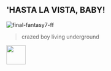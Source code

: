 ## **'HASTA LA VISTA, BABY!**

![final-fantasy7-ff](https://github.com/kartticus/kartticus/assets/100049393/d4a26a91-ab8d-4e19-9fce-9b73260ace97)

>crazed boy living underground 

<img src="https://cdn.discordapp.com/attachments/780128819662028860/1145576055944515644/image0.gif" width="50" height="">